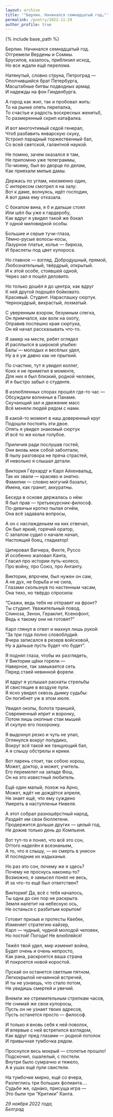 ```yaml
---
layout: archive
title: '"Берлин. Начинался семнадцатый год…"'
permalink: /poetry/2022-11-29
author_profile: true
---
```


{% include base_path %}

Берлин. Начинался семнадцатый год. <br>
Отгремели Вердены и Соммы. <br>
Брусилов, казалось, приблизил исход, <br>
Но все ждали ещё перелома. <br>

Натянутый, словно струна, Петроград — <br>
Ополчившийся брат Петербурга, <br>
Масштабные битвы подводных армад <br>
И надежды на фон Гинденбурга. <br>

А город как жил, так и пробовал жить: <br>
То на рынке опять перепалка, <br>
То счастье и радость воскресных женитьб, <br>
То размеренный скрип катафалка. <br>

И вот многочтимый седой генерал, <br>
Чтоб разбавить январскую скуку, <br>
Устроил парадный торжественный бал, <br>
Со всей светской, галантной наукой. <br>

Не помню, зачем оказался я там, <br>
Не припомню уже телеграммы, <br>
По-моему, был во дворце по делам, <br>
Как приехали милые дамы. <br>

Держась по углам, неизменно один, <br>
С интересом смотрел я на залу: <br>
Вот к даме, волнуясь, идёт господин, <br>
А вот дама ему отказала. <br>

С бокалом вина, я б и дальше стоял <br>
Или шёл бы уже к гардеробу, <br>
Как вдруг я увидел такой же бокал <br>
У одной миловидной особы. <br>

Большие и серые тучи-глаза, <br>
Тёмно-русые волосы-косы, <br>
Лазурное платье, колье — бирюза, <br>
И браслеты под цвет купороса. <br>

Но главное — взгляд. Добродушный, прямой, <br>
Любознательный, твёрдрый, открытый. <br>
И к этой особе, стоявшей одной, <br>
Через зал я пошёл деловито. <br>

Но только дошёл я до центра, как вдруг <br>
К ней другой подошёл бойковато. <br>
Красивый. Студент. Нараспашку сюртук. <br>
Чернокудрый, вихрастый, лохматый. <br>

С уверенным взором, безумным слегка, <br>
Он примчался, как волк на охоту, <br>
Оправив поспешно края сюртука, <br>
Он ей начал рассказывать что-то. <br>

Я замер на месте, ребят оглядел <br>
И расплылся в широкой улыбке: <br>
Балы́ — молодых и весёлых удел, <br>
Ну а я уж давно как не прыткий. <br>

По счастию, тут я увидел коллег, <br>
Коих я не приметил в моменте, <br>
Для них я был близкий, родной человек, <br>
И я быстро забыл о студенте. <br>

В излюбленных спорах прошёл где-то час — <br>
Обсуждали волненья в Панаме. <br>
Скучающий зал и движение масс <br>
Всё меняли людей рядом с нами. <br>

В какой-то момент в наш доверенный круг <br>
Подошли постоять эти двое. <br>
Опять я увидел знакомый сюртук <br>
И всё то же колье голубое. <br>

Приличия ради послушав гостей, <br>
Они вновь меж собой заболтали, <br>
В пылу разговора не пряча страстей, <br>
И невольно я слышал детали. <br>

Виктория Гéрхардт и Карл Айхенвальд, <br>
Так их звали — красиво и знатно. <br>
Фамилии — словно могучий базальт, <br>
Имена, как гранит, аккуратны. <br>

Беседа в основе держалась о нём: <br>
Я был прав — третьекурсник-философ. <br>
По-девичьи кротко пылая огнём, <br>
Она всё задавала вопросы, <br>

А он с наслажденьем на них отвечал, <br>
Он был яркий, горячий оратор, <br>
С запалом судил о начале начал, <br>
Настоящий боец, гладиатор! <br>

Цитировал Вагнера, Фихте, Руссо <br>
И особенно жаловал Канта, <br>
Гласил про истории путь-колесо, <br>
Про войну, про Союз, про Антанту. <br>

Виктории, впрочем, был нужен он сам, <br>
А не дух, не борьба и не сила, <br>
Глазами скользнув по настенным часам, <br>
Она тихо, но твёрдо спросила: <br>

“Скажи, ведь тебя не отправят на фронт? <br>
Ты студент. Уважительный повод. <br>
Спиноза, Зенон, Гераклит, Ксенофонт, <br>
Ведь к такому они не готовят?” <br>

Карл глянул в ответ и махнул лишь рукой: <br>
”За три года полно словоблудий. <br>
Вчера записался в резерв войсковой, <br>
Ну а дальше пусть будет что будет”. <br>

Я поднял глаза, чтобы их разглядеть, <br>
У Виктории щёки горели — <br>
Наверное, так замыкается сеть <br>
Перед стаей невинной форели. <br>

И вдруг я услышал раскаты стрельбы <br>
И свистящие в воздухе пули. <br>
Я ясно увидел сквозь дымку судьбы: <br>
Он погибнет уж в этом июле. <br>

Увидел окопы, болота траншей, <br>
Современный иприт и воронку, <br>
Потом лишь окопные стаи мышей <br>
И скупую его похоронку. <br>

Я выдохнул резко и чуть не упал, <br>
Оглянулся вокруг полудико, <br>
Вокруг всё такой же танцующий бал, <br>
А я слышу обстрелы и крики. <br>

Вот парень стоит, так собою хорош, <br>
Может, доктор, а может, учитель. <br>
Его перемелет на западе Фош, <br>
Он на это известный любитель. <br>

Ещё один малый, похож на Арно, <br>
Может, ждёт не дождётся апреля, <br>
Не знает ещё, что ему суждено <br>
Умереть в наступленьи Нивеля. <br>

А этот собрал разношёрстный народ, <br>
Раздаёт им свои бюллетени. <br>
Продержится дольше других — целый год, <br>
Не дожив только день до Компьеня. <br>

Вот тут-то я понял, что всё это сон, <br>
Оттого наделён я всезнаньем, <br>
А то, что я слышу, — их смерть в унисон <br>
И последние их издыханья. <br>

Но раз это сон, почему же я здесь? <br>
Почему не проснусь наконец-то? <br>
Возможно, я замысел понял не весь, <br>
И за что-то ещё был ответствен? <br>

Виктория! Да, всё с тебя началось, <br>
Ты одна до сих пор не раскрыта. <br>
Земля налетит на небесную ось, <br>
Не останься с разбитым корытом! <br>

Готовит призыв и протесты Квебек, <br>
Изменяет стратегию кайзер, <br>
Карл — чудный, чудной молодой человек, <br>
Но постой! Погоди! Не влюбляйся! <br>

Тяжёл твой удел, мир изменит война, <br>
Будет очень и очень непросто, <br>
Как рана, раскроется ваша страна <br>
И покроется новой коростой. <br>

Пускай он останется светлым пятном, <br>
Легкокрылой нечаянной встречей, <br>
И ты не узнаешь, что стало потом, <br>
Не увидишь смертей и увечий. <br>

Внемли же стремительным стрелкам часов, <br>
Не снимай же свои купоросы, <br>
Пусть он не узнает твоих адресов, <br>
Пусть останется просто — философ. <br>

И только я вновь себя к ней поволок, <br>
И впервые с ней встретился взглядом, <br>
Как вдруг пред глазами — родной потолок <br>
И привычная тумбочка рядом. <br>

Проснулся весь мокрый — столетье прошло! <br>
Подскочил, ошалелый, с постели. <br>
Внутри было сумрачно и тяжело, <br>
А в ушах ещё пули свистели. <br>

На тумбочке мирно, ещё со вчера, <br>
Разлеглись три больших фолианта…. <br>
Судьбе же, однако, присуща игра — <br>
Это были три “Критики” Канта. <br>

<i>29 ноября 2022 года,</i> <br>
<i>Белград</i>